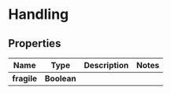 

# Handling


## Properties

| Name | Type | Description | Notes |
|------------ | ------------- | ------------- | -------------|
|**fragile** | **Boolean** |  |  |



